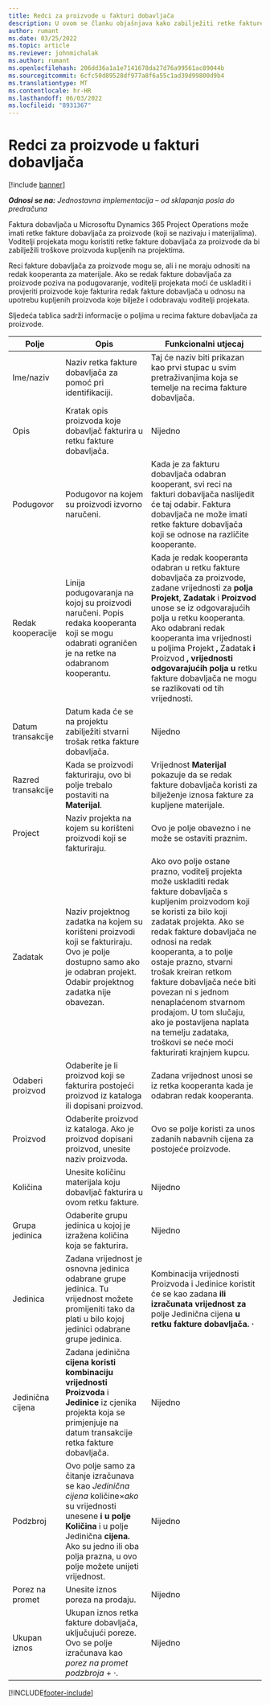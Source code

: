 ```yaml
---
title: Redci za proizvode u fakturi dobavljača
description: U ovom se članku objašnjava kako zabilježiti retke fakture dobavljača za proizvode i koristiti različita polja za bilježenje nabave proizvoda od dobavljača.
author: rumant
ms.date: 03/25/2022
ms.topic: article
ms.reviewer: johnmichalak
ms.author: rumant
ms.openlocfilehash: 206dd36a1a1e7141678da27d76a99561ac89044b
ms.sourcegitcommit: 6cfc50d89528df977a8f6a55c1ad39d99800d9b4
ms.translationtype: MT
ms.contentlocale: hr-HR
ms.lasthandoff: 06/03/2022
ms.locfileid: "8931367"
---
```

# <a name="vendor-invoice-lines-for-products"></a>Redci za proizvode u fakturi dobavljača

[!include [banner](../../includes/dataverse-preview.md)]

_**Odnosi se na:** Jednostavna implementacija – od sklapanja posla do predračuna_

Faktura dobavljača u Microsoftu Dynamics 365 Project Operations može imati retke fakture dobavljača za proizvode (koji se nazivaju i materijalima). Voditelji projekata mogu koristiti retke fakture dobavljača za proizvode da bi zabilježili troškove proizvoda kupljenih na projektima.

Reci fakture dobavljača za proizvode mogu se, ali i ne moraju odnositi na redak kooperanta za materijale. Ako se redak fakture dobavljača za proizvode poziva na podugovaranje, voditelji projekata moći će uskladiti i provjeriti proizvode koje fakturira redak fakture dobavljača u odnosu na upotrebu kupljenih proizvoda koje bilježe i odobravaju voditelji projekata.

Sljedeća tablica sadrži informacije o poljima u recima fakture dobavljača za proizvode.

| Polje | Opis | Funkcionalni utjecaj |
| --- | --- | --- |
| Ime/naziv | Naziv retka fakture dobavljača za pomoć pri identifikaciji. | Taj će naziv biti prikazan kao prvi stupac u svim pretraživanjima koja se temelje na recima fakture dobavljača. |
| Opis | Kratak opis proizvoda koje dobavljač fakturira u retku fakture dobavljača. | Nijedno |
| Podugovor | Podugovor na kojem su proizvodi izvorno naručeni. | Kada je za fakturu dobavljača odabran kooperant, svi reci na fakturi dobavljača naslijedit će taj odabir. Faktura dobavljača ne može imati retke fakture dobavljača koji se odnose na različite kooperante. |
| Redak kooperacije | Linija podugovaranja na kojoj su proizvodi naručeni. Popis redaka kooperanta koji se mogu odabrati ograničen je na retke na odabranom kooperantu. | Kada je redak kooperanta odabran u retku fakture dobavljača za proizvode, zadane vrijednosti za **polja Projekt**, **Zadatak** i **Proizvod** unose se iz odgovarajućih polja u retku kooperanta. Ako odabrani redak kooperanta ima vrijednosti u poljima Projekt **,** Zadatak **i** Proizvod **, vrijednosti odgovarajućih polja u** retku fakture dobavljača ne mogu se razlikovati od tih vrijednosti. |
| Datum transakcije | Datum kada će se na projektu zabilježiti stvarni trošak retka fakture dobavljača. | Nijedno|
| Razred transakcije | Kada se proizvodi fakturiraju, ovo bi polje trebalo postaviti na **Materijal**. | Vrijednost **Materijal** pokazuje da se redak fakture dobavljača koristi za bilježenje iznosa fakture za kupljene materijale. |
| Project | Naziv projekta na kojem su korišteni proizvodi koji se fakturiraju. | Ovo je polje obavezno i ne može se ostaviti praznim. |
| Zadatak | Naziv projektnog zadatka na kojem su korišteni proizvodi koji se fakturiraju. Ovo je polje dostupno samo ako je odabran projekt. Odabir projektnog zadatka nije obavezan. | Ako ovo polje ostane prazno, voditelj projekta može uskladiti redak fakture dobavljača s kupljenim proizvodom koji se koristi za bilo koji zadatak projekta. Ako se redak fakture dobavljača ne odnosi na redak kooperanta, a to polje ostaje prazno, stvarni trošak kreiran retkom fakture dobavljača neće biti povezan ni s jednom nenaplaćenom stvarnom prodajom. U tom slučaju, ako je postavljena naplata na temelju zadataka, troškovi se neće moći fakturirati krajnjem kupcu. |
| Odaberi proizvod | Odaberite je li proizvod koji se fakturira postojeći proizvod iz kataloga ili dopisani proizvod. | Zadana vrijednost unosi se iz retka kooperanta kada je odabran redak kooperanta. |
| Proizvod | Odaberite proizvod iz kataloga. Ako je proizvod dopisani proizvod, unesite naziv proizvoda. | Ovo se polje koristi za unos zadanih nabavnih cijena za postojeće proizvode. |
| Količina | Unesite količinu materijala koju dobavljač fakturira u ovom retku fakture. | Nijedno |
| Grupa jedinica | Odaberite grupu jedinica u kojoj je izražena količina koja se fakturira. | Nijedno |
| Jedinica | Zadana vrijednost je osnovna jedinica odabrane grupe jedinica. Tu vrijednost možete promijeniti tako da plati u bilo kojoj jedinici odabrane grupe jedinica. | Kombinacija vrijednosti Proizvoda i Jedinice koristit će se kao zadana **ili izračunata vrijednost za** polje Jedinična cijena **u retku fakture dobavljača.** **·** |
| Jedinična cijena | Zadana jedinična **cijena koristi kombinaciju vrijednosti Proizvoda** i **Jedinice** iz cjenika projekta koja se primjenjuje na datum transakcije retka fakture dobavljača. | Nijedno |
| Podzbroj | Ovo polje samo za čitanje izračunava se kao *Jedinična cijena* količine&times;*ako* su vrijednosti unesene **i u polje Količina** i u polje Jedinična **cijena.** Ako su jedno ili oba polja prazna, u ovo polje možete unijeti vrijednost. | Nijedno |
| Porez na promet | Unesite iznos poreza na prodaju. | Nijedno |
| Ukupan iznos | Ukupan iznos retka fakture dobavljača, uključujući poreze. Ovo se polje izračunava kao *porez na promet podzbroja* + *·*. | Nijedno |

[!INCLUDE[footer-include](../../includes/footer-banner.md)]
